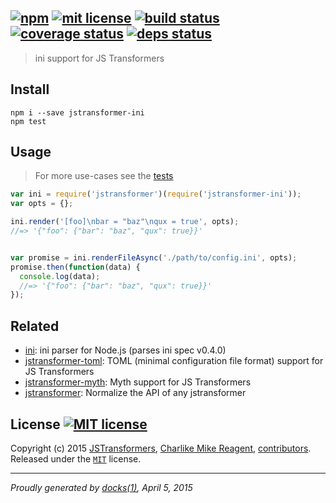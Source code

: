 ## [![npm][npmjs-img]][npmjs-url] [![mit license][license-img]][license-url] [![build status][travis-img]][travis-url] [![coverage status][coveralls-img]][coveralls-url] [![deps status][daviddm-img]][daviddm-url]

> ini support for JS Transformers

## Install
```
npm i --save jstransformer-ini
npm test
```


## Usage
> For more use-cases see the [tests](./test/index.js)

```js
var ini = require('jstransformer')(require('jstransformer-ini'));
var opts = {};

ini.render('[foo]\nbar = "baz"\nqux = true', opts);
//=> '{"foo": {"bar": "baz", "qux": true}}'


var promise = ini.renderFileAsync('./path/to/config.ini', opts);
promise.then(function(data) {
  console.log(data);
  //=> '{"foo": {"bar": "baz", "qux": true}}'
});
```


## Related
- [ini](https://github.com/isaacs/ini/): ini parser for Node.js (parses ini spec v0.4.0)
- [jstransformer-toml](https://github.com/jstransformers/jstransformer-toml): TOML (minimal configuration file format) support for JS Transformers
- [jstransformer-myth](https://github.com/jstransformers/jstransformer-myth): Myth support for JS Transformers
- [jstransformer](https://github.com/jstransformers/jstransformer): Normalize the API of any jstransformer


## License [![MIT license][license-img]][license-url]
Copyright (c) 2015 [JSTransformers][jstransformers-url], [Charlike Mike Reagent][contrib-more], [contributors][contrib-graf].  
Released under the [`MIT`][license-url] license.


[jstransformers-url]: https://github.com/jstransformers

[npmjs-url]: http://npm.im/jstransformer-ini
[npmjs-img]: https://img.shields.io/npm/v/jstransformer-ini.svg?style=flat&label=jstransformer-ini

[coveralls-url]: https://coveralls.io/r/jstransformers/jstransformer-ini?branch=master
[coveralls-img]: https://img.shields.io/coveralls/jstransformers/jstransformer-ini.svg?style=flat

[license-url]: https://github.com/jstransformers/jstransformer-ini/blob/master/license.md
[license-img]: https://img.shields.io/badge/license-MIT-blue.svg?style=flat

[travis-url]: https://travis-ci.org/jstransformers/jstransformer-ini
[travis-img]: https://img.shields.io/travis/jstransformers/jstransformer-ini.svg?style=flat

[daviddm-url]: https://david-dm.org/jstransformers/jstransformer-ini
[daviddm-img]: https://img.shields.io/david/jstransformers/jstransformer-ini.svg?style=flat

[author-gratipay]: https://gratipay.com/tunnckoCore
[author-twitter]: https://twitter.com/tunnckoCore
[author-github]: https://github.com/tunnckoCore
[author-npmjs]: https://npmjs.org/~tunnckocore

[contrib-more]: http://j.mp/1stW47C
[contrib-graf]: https://github.com/jstransformers/jstransformer-ini/graphs/contributors

***

_Proudly generated by [docks(1)](https://github.com/tunnckoCore), April 5, 2015_